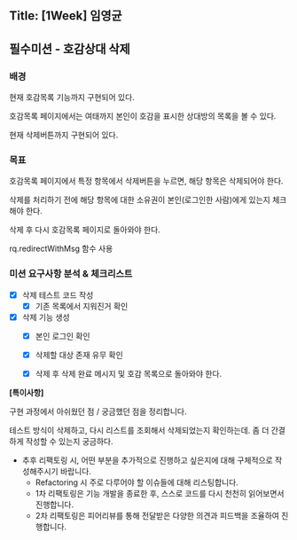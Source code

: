 ## Title: [1Week] 임영균

## 필수미션 - 호감상대 삭제
### 배경
현재 호감목록 기능까지 구현되어 있다.

호감목록 페이지에서는 여태까지 본인이 호감을 표시한 상대방의 목록을 볼 수 있다.

현재 삭제버튼까지 구현되어 있다.

### 목표
호감목록 페이지에서 특정 항목에서 삭제버튼을 누르면, 해당 항목은 삭제되어야 한다.

삭제를 처리하기 전에 해당 항목에 대한 소유권이 본인(로그인한 사람)에게 있는지 체크해야 한다.

삭제 후 다시 호감목록 페이지로 돌아와야 한다.

rq.redirectWithMsg 함수 사용

### 미션 요구사항 분석 & 체크리스트
- [x] 삭제 테스트 코드 작성
  - [x] 기존 목록에서 지워진거 확인

- [x] 삭제 기능 생성
  - [x] 본인 로그인 확인  
  - [x] 삭제할 대상 존재 유무 확인  
  - [x] 삭제 후 삭제 완료 메시지 및 호감 목록으로 돌아와야 한다.
        

**[특이사항]**

구현 과정에서 아쉬웠던 점 / 궁금했던 점을 정리합니다.

테스트 방식이 삭제하고, 다시 리스트를 조회해서 삭제되었는지 확인하는데. 좀 더 간결하게 작성할 수 있는지 궁금하다.

- 추후 리팩토링 시, 어떤 부분을 추가적으로 진행하고 싶은지에 대해 구체적으로 작성해주시기 바랍니다.
    - Refactoring 시 주로 다루어야 할 이슈들에 대해 리스팅합니다.
    - 1차 리팩토링은 기능 개발을 종료한 후, 스스로 코드를 다시 천천히 읽어보면서 진행합니다.
    - 2차 리팩토링은 피어리뷰를 통해 전달받은 다양한 의견과 피드백을 조율하여 진행합니다.